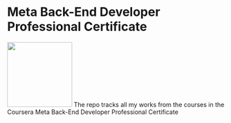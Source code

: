 # Meta Back-End Developer Professional Certificate
<img src="./meta-logo.png" width=150>
The repo tracks all my works from the courses in the Coursera Meta Back-End Developer Professional Certificate
